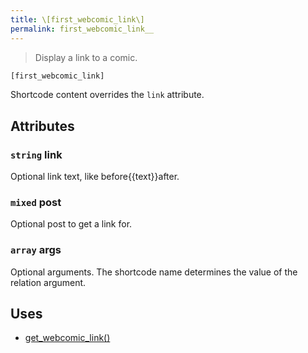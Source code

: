 ```yaml
---
title: \[first_webcomic_link\]
permalink: first_webcomic_link__
---
```


> Display a link to a comic.

```php
[first_webcomic_link]
```

Shortcode content overrides the `link` attribute.

## Attributes

### `string` link
Optional link text, like before\{\{text}}after.

### `mixed` post
Optional post to get a link for.

### `array` args
Optional arguments. The shortcode name determines the
value of the relation argument.

## Uses
- [get_webcomic_link()](get_webcomic_link())
